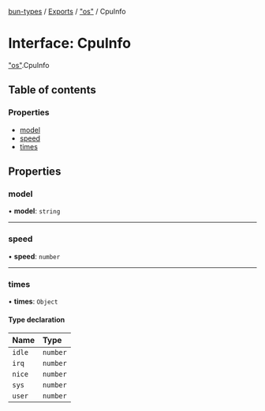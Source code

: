 [bun-types](https://github.com/oven-sh/bun-types/blob/master/api-docs/README.md) / [Exports](https://github.com/oven-sh/bun-types/blob/master/api-docs/modules.md) / ["os"](https://github.com/oven-sh/bun-types/blob/master/api-docs/modules/os_.md) / CpuInfo

# Interface: CpuInfo

["os"](https://github.com/oven-sh/bun-types/blob/master/api-docs/modules/os_.md).CpuInfo

## Table of contents

### Properties

- [model](https://github.com/oven-sh/bun-types/blob/master/api-docs/interfaces/os_.CpuInfo.md#model)
- [speed](https://github.com/oven-sh/bun-types/blob/master/api-docs/interfaces/os_.CpuInfo.md#speed)
- [times](https://github.com/oven-sh/bun-types/blob/master/api-docs/interfaces/os_.CpuInfo.md#times)

## Properties

### model

• **model**: `string`

___

### speed

• **speed**: `number`

___

### times

• **times**: `Object`

#### Type declaration

| Name | Type |
| :------ | :------ |
| `idle` | `number` |
| `irq` | `number` |
| `nice` | `number` |
| `sys` | `number` |
| `user` | `number` |
